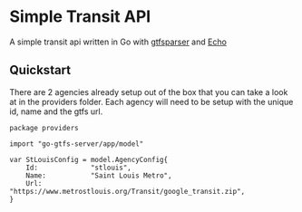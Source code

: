 # Simple Transit API
A simple transit api written in Go with [gtfsparser](https://www.github.com/geops) and [Echo](https://echo.labstack.com/)

## Quickstart
There are 2 agencies already setup out of the box that you can take a look at in the providers folder. Each agency will need to be setup with the unique id, name and the gtfs url.

```golang
package providers

import "go-gtfs-server/app/model"

var StLouisConfig = model.AgencyConfig{
	Id:             "stlouis",
	Name:           "Saint Louis Metro",
	Url:            "https://www.metrostlouis.org/Transit/google_transit.zip",
}
```

